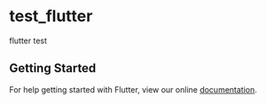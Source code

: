 # test_flutter

flutter test

## Getting Started

For help getting started with Flutter, view our online
[documentation](https://flutter.io/).
